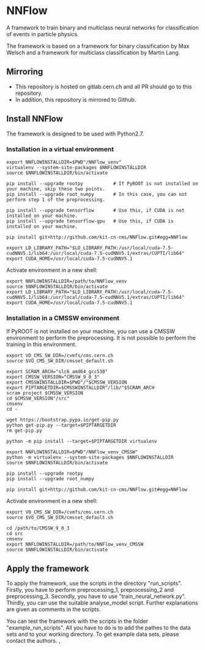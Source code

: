 # NNFlow

A framework to train binary and multiclass neural networks for classification of events in particle physics.

The framework is based on a framework for binary classification by Max Welsch and a framework for multiclass classification by Martin Lang.


## Mirroring
- This repository is hosted on gitlab.cern.ch and all PR should go to this repository.
- In addition, this repository is mirrored to Github.


## Install NNFlow
The framework is designed to be used with Python2.7.


### Installation in a virtual environment
```
export NNFLOWINSTALLDIR=$PWD"/NNFlow_venv"
virtualenv --system-site-packages $NNFLOWINSTALLDIR
source $NNFLOWINSTALLDIR/bin/activate

pip install --upgrade rootpy           # If PyROOT is not installed on your machine, skip these two points.
pip install --upgrade root_numpy       # In this case, you can not perform step 1 of the preprocessing.

pip install --upgrade tensorflow       # Use this, if CUDA is not installed on your machine.
pip install --upgrade tensorflow-gpu   # Use this, if CUDA is installed on your machine.

pip install git+http://github.com/kit-cn-cms/NNFlow.git#egg=NNFlow

export LD_LIBRARY_PATH="$LD_LIBRARY_PATH:/usr/local/cuda-7.5-cudNNV5.1/lib64:/usr/local/cuda-7.5-cudNNV5.1/extras/CUPTI/lib64"
export CUDA_HOME=/usr/local/cuda-7.5-cudNNV5.1
```

Activate environment in a new shell:
```
export NNFLOWINSTALLDIR=/path/to/NNFlow_venv
source $NNFLOWINSTALLDIR/bin/activate
export LD_LIBRARY_PATH="$LD_LIBRARY_PATH:/usr/local/cuda-7.5-cudNNV5.1/lib64:/usr/local/cuda-7.5-cudNNV5.1/extras/CUPTI/lib64"
export CUDA_HOME=/usr/local/cuda-7.5-cudNNV5.1
```


### Installation in a CMSSW environment
If PyROOT is not installed on your machine, you can use a CMSSW environment to perform the preprocessing. It is not possible to perform the training in this environment.
```
export VO_CMS_SW_DIR=/cvmfs/cms.cern.ch
source $VO_CMS_SW_DIR/cmsset_default.sh

export SCRAM_ARCH="slc6_amd64_gcc530"
export CMSSW_VERSION="CMSSW_9_0_3"
export CMSSWINSTALLDIR=$PWD"/"$CMSSW_VERSION
export PIPTARGETDIR=$CMSSWINSTALLDIR"/lib/"$SCRAM_ARCH
scram project $CMSSW_VERSION
cd $CMSSW_VERSION"/src"
cmsenv
cd -

wget https://bootstrap.pypa.io/get-pip.py
python get-pip.py --target=$PIPTARGETDIR
rm get-pip.py

python -m pip install --target=$PIPTARGETDIR virtualenv

export NNFLOWINSTALLDIR=$PWD"/NNFlow_venv_CMSSW"
python -m virtualenv --system-site-packages $NNFLOWINSTALLDIR
source $NNFLOWINSTALLDIR/bin/activate

pip install --upgrade rootpy
pip install --upgrade root_numpy

pip install git+http://github.com/kit-cn-cms/NNFlow.git#egg=NNFlow
```

Activate environment in a new shell:
```
export VO_CMS_SW_DIR=/cvmfs/cms.cern.ch
source $VO_CMS_SW_DIR/cmsset_default.sh

cd /path/to/CMSSW_9_0_3
cd src
cmsenv
export NNFLOWINSTALLDIR=/path/to/NNFlow_venv_CMSSW
source $NNFLOWINSTALLDIR/bin/activate
```


## Apply the framework
To apply the framework, use the scripts in the directory "run_scripts". Firstly, you have to perform preprocessing_1, preprocessing_2 and preprocessing_3. Secondly, you have to use "train_neural_network.py". Thirdly, you can use the suitable analyse_model script. Further explanations are given as comments in the scripts.

You can test the framework with the scripts in the folder "example_run_scripts". All you have to do is to add the pathes to the data sets and to your working directory. To get example data sets, please contact the authors.
,

